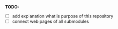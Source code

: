 **TODO:**
- [ ] add explanation what is purpose of this repository
- [ ] connect web pages of all submodules